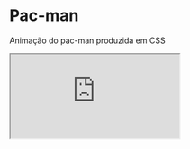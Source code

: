 # Pac-man
Animação do pac-man produzida em CSS
<iframe src="https://github.com/Nogueira-lucas/Pac-man/blob/master/pac2.jpg" alt="pacman" />
